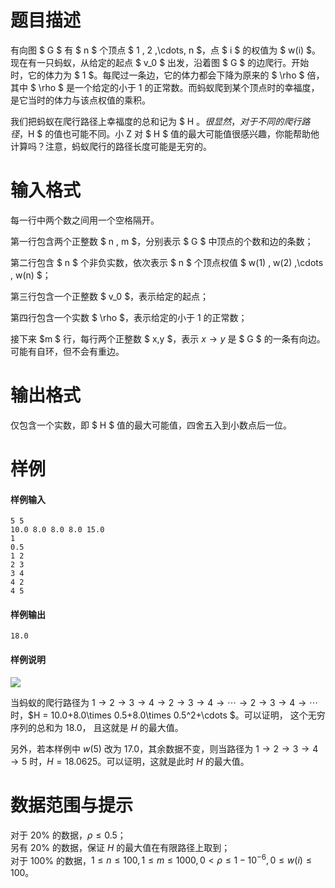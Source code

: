 
# 题目描述

有向图 $ G $ 有 $ n $ 个顶点 $ 1 , 2 ,\cdots, n $，点 $ i $ 的权值为 $ w(i) $。现在有一只蚂蚁，从给定的起点 $ v_0 $ 出发，沿着图 $ G $ 的边爬行。开始时，它的体力为 $ 1 $。每爬过一条边，它的体力都会下降为原来的 $ \rho $ 倍，其中 $ \rho $ 是一个给定的小于 $1$ 的正常数。而蚂蚁爬到某个顶点时的幸福度，是它当时的体力与该点权值的乘积。

我们把蚂蚁在爬行路径上幸福度的总和记为 $ H $。很显然，对于不同的爬行路径，$H $ 的值也可能不同。小 Z 对  $ H $ 值的最大可能值很感兴趣，你能帮助他计算吗？注意，蚂蚁爬行的路径长度可能是无穷的。

# 输入格式

每一行中两个数之间用一个空格隔开。

第一行包含两个正整数 $ n , m $，分别表示 $ G $ 中顶点的个数和边的条数；

第二行包含 $ n $ 个非负实数，依次表示 $ n $ 个顶点权值 $ w(1) , w(2) ,\cdots , w(n) $；

第三行包含一个正整数 $ v_0 $，表示给定的起点；

第四行包含一个实数 $ \rho $，表示给定的小于 $1$ 的正常数；

接下来 $m $ 行，每行两个正整数 $ x,y $，表示 $x\to y$ 是 $ G $ 的一条有向边。可能有自环，但不会有重边。

# 输出格式

仅包含一个实数，即 $ H $ 值的最大可能值，四舍五入到小数点后一位。

# 样例

#### 样例输入
```plain
5 5 
10.0 8.0 8.0 8.0 15.0 
1 
0.5 
1 2 
2 3 
3 4 
4 2 
4 5
```

#### 样例输出
```plain
18.0
```

#### 样例说明
![](source/loj/2744/img/aHR0cHM6Ly9jb2RpbmcubmV0L3UvSGVSYU5PL3AvUGljUGxhY2UvZ2l0L3Jhdy9tYXN0ZXIvcGF0aC5wbmc=.png)

当蚂蚁的爬行路径为 $1\to 2\to 3\to 4\to 2\to 3\to 4\to \cdots \to 2\to 3\to 4\to \cdots$ 时，$H = 10.0+8.0\times 0.5+8.0\times 0.5^2+\cdots $。可以证明， 这个无穷序列的总和为 $18.0$， 且这就是 $H$ 的最大值。

另外，若本样例中 $w(5)$ 改为 $17.0$，其余数据不变，则当路径为 $1\to 2\to 3\to 4\to 5$ 时，$H = 18.0625$。可以证明，这就是此时 $H$ 的最大值。

# 数据范围与提示

对于 $20\%$ 的数据，$\rho \le 0.5$；  
另有 $20\%$ 的数据，保证 $H$ 的最大值在有限路径上取到；  
对于 $100\%$ 的数据，$1\le n \le 100, 1\le m \le 1000, 0\lt \rho \le 1 -10 ^{-6},0\le w(i) \le 100$。

